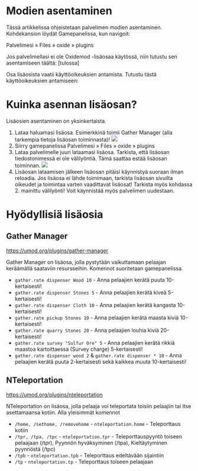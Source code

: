 # Modien asentaminen​
Tässä artikkelissa ohjeistetaan palvelimen modien asentaminen. Kohdekansion löydät Gamepanelissa, kun navigoit:

Palvelimesi » Files » oxide » plugins

Jos palvelimellasi ei ole Oxidemod -lisäosaa käytössä, niin tutustu sen asentamiseen täältä: [tulossa]

Osa lisäosista vaatii käyttöoikeuksien antamista. Tutustu tästä käyttöoikeuksien antamiseen:


# Kuinka asennan lisäosan?​
Lisäosien asentaminen on yksinkertaista.

1. Lataa haluamasi lisäosa. Esimerkkinä toimii Gather Manager (alla tarkempia tietoja lisäosan toiminnasta)!
    ![](https://cdn.bittivirta.fi/docimg/crisp/image_6zgskq.png)
2. Siirry gamepanelissa Palvelimesi » Files » oxide » plugins
3. Lataa palvelimelle juuri lataamasi lisäosa. Tarkista, että lisäosan tiedostonimessä ei ole välilyöntiä. Tämä saattaa estää lisäosan toiminnan.
    ![](https://cdn.bittivirta.fi/docimg/crisp/th7pnh3cpk_1wb9fdj.png)
4. Lisäosan lataamisen jälkeen lisäosan pitäisi käynnistyä suoraan ilman reloadia. Jos lisäosa ei lähde toimimaan, tarkista lisäosan sivuilta oikeudet ja toimintaa varten vaadittavat lisäosat! Tarkista myös kohdassa 2. mainittu välilyönti! Voit käynnistää myös palvelimen uudestaan.

# Hyödyllisiä lisäosia​
## Gather Manager​
https://umod.org/plugins/gather-manager

Gather Manager on lisäosa, jolla pystytään vaikuttamaan pelaajan keräämällä saataviin resursseihin. Komennot suoritetaan gamepanelissa.

* `gather.rate dispenser Wood 10` - Anna pelaajien kerätä puuta 10-kertaisesti!
* `gather.rate dispenser Stones 5` - Anna pelaajien kerätä kiveä 5-kertaisesti!
* `gather.rate dispenser Cloth 10` - Anna pelaajien kerätä kangasta 10-kertaisesti!
* `gather.rate pickup Stones 10` - Anna pelaajien kerätä maasta kiviä 10-kertaisesti!
* `gather.rate quarry Stones 20` - Anna pelaajien louhia kiviä 20-kertaisesti!
* `gather.rate survey "Sulfur Ore" 5` - Anna pelaajien kerätä rikkiä maastoa kartoittaessa (Survey charge) 5-kertaisesti!
* `gather.rate dispenser wood 2` & `gather.rate dispenser * 10` - Anna pelaajien kerätä puuta 2-kertaisesti sekä kaikkea muuta 10-kertaisesti!

## NTeleportation​
https://umod.org/plugins/nteleportation

NTeleportation on lisäosa, jolla pelaaja voi teleportata toisiin pelaajiin tai itse asettamaansa kotiin. Alla yleisimmät komennot

* `/home, /sethome, /removehome` - `nteleportation.home` - Teleporttaus kotiin
* `/tpr, /tpa, /tpc` -  `nteleportation.tpr` - Teleporttauspyyntö toiseen pelaajaan (/tpr), Pyynnön hyväksyminen (/tpa), Kieltäytyminen pyynnöstä (/tpc)
* `/tpb` - `nteleportation.tpb` - Teleporttaus edeltävään sijaintiin
* `/tp` - `nteleportation.tp` - Teleporttaus toiseen pelaajaan